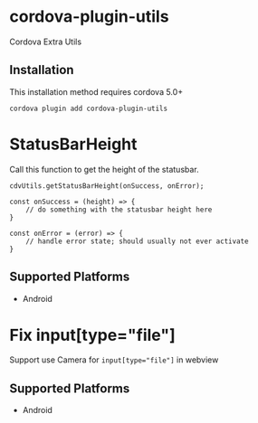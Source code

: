 # cordova-plugin-utils

Cordova Extra Utils

## Installation

This installation method requires cordova 5.0+

    cordova plugin add cordova-plugin-utils

# StatusBarHeight

Call this function to get the height of the statusbar.

    cdvUtils.getStatusBarHeight(onSuccess, onError);

    const onSuccess = (height) => {
        // do something with the statusbar height here
    }

    const onError = (error) => {
        // handle error state; should usually not ever activate
    }

## Supported Platforms

-   Android

# Fix input[type="file"]

Support use Camera for `input[type="file"]` in webview

## Supported Platforms

-   Android
